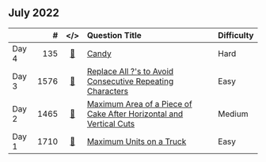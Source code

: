 ## July 2022

||#|</>|Question Title|Difficulty|
|:--|--:|:-:|:--|:--|
|Day 4|135|[📎](../src/q_101_150/q0135.cc)|[Candy](https://leetcode.com/problems/candy/)|Hard|
|Day 3|1576|[📎](../src/q_1551_1600/q1576.cc)|[Replace All ?'s to Avoid Consecutive Repeating Characters](https://leetcode.com/problems/replace-all-s-to-avoid-consecutive-repeating-characters/)|Easy|
|Day 2|1465|[📎](../src/q_1451_1500/q1465.cc)|[Maximum Area of a Piece of Cake After Horizontal and Vertical Cuts](https://leetcode.com/problems/maximum-area-of-a-piece-of-cake-after-horizontal-and-vertical-cuts/)|Medium|
|Day 1|1710|[📎](../src/q_1701_1750/q1710.cc)|[Maximum Units on a Truck](https://leetcode.com/problems/maximum-units-on-a-truck/)|Easy|

